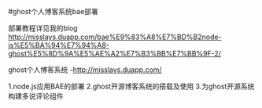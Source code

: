 #ghost个人博客系统bae部署 

部署教程详见我的blog
http://misslays.duapp.com/bae%E9%83%A8%E7%BD%B2node-js%E5%BA%94%E7%94%A8-ghost%E5%8D%9A%E5%AE%A2%E7%B3%BB%E7%BB%9F-2/



ghost个人博客系统 -http://misslays.duapp.com/

1.node.js应用BAE的部署
2.ghost开源博客系统的搭载及使用
3.为ghost开源系统构建多说评论组件


